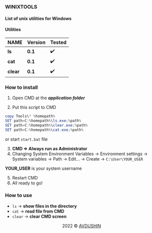 ### WINIXTOOLS

#### List of unix utilities for Windows

#### Utilities

| NAME        | Version    |  Tested     |
| ----------- | -----------| ----- |
| **ls**      | **0.1**    |  :heavy_check_mark:
| **cat**     | **0.1**    |  :heavy_check_mark:
| **clear**   | **0.1**    |  :heavy_check_mark:

### How to install

1) Open CMD at the ***application folder***

2) Put this script to CMD
```powershell
copy Tools\* %homepath%
SET path=C:%homepath%\ls.exe;%path%
SET path=C:%homepath%\clear.exe;%path%
SET path=C:%homepath%\cat.exe;%path%
```

or start `start.bat` file 

3) **CMD => Always run as Administrator**
4) Changing System Environment Variables &rarr; Environment settings &rarr; System variables &rarr; Path &rarr; Edit... &rarr; Create &rarr; `C:\User\YOUR_USER`

**YOUR_USER** is your system username

5) Restart CMD
6) All ready to go!

### How to use

* `ls` &rarr; **show files in the directory**
* `cat` &rarr; **read file from CMD**
* `clear` &rarr; **clear CMD screen**

<p align="center">2022 © <a href="https://github.com/Avdushin" target="_blank">AVDUSHIN</a></p>